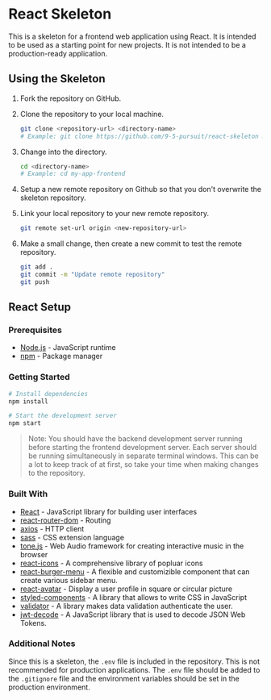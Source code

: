 # React Skeleton

This is a skeleton for a frontend web application using React. It is intended to be used as a starting point for new projects. It is not intended to be a production-ready application.

## Using the Skeleton

1. Fork the repository on GitHub.

1. Clone the repository to your local machine.
    ```bash
    git clone <repository-url> <directory-name>
    # Example: git clone https://github.com/9-5-pursuit/react-skeleton my-app-frontend
    ```

1. Change into the directory.

    ```bash
    cd <directory-name>
    # Example: cd my-app-frontend
    ```

1. Setup a new remote repository on Github so that you don't overwrite the skeleton repository.

1. Link your local repository to your new remote repository.

    ```bash
    git remote set-url origin <new-repository-url>
    ```

1. Make a small change, then create a new commit to test the remote repository.

    ```bash
    git add .
    git commit -m "Update remote repository"
    git push
    ```

## React Setup

### Prerequisites

- [Node.js](https://nodejs.org/en/) - JavaScript runtime
- [npm](https://www.npmjs.com/) - Package manager

### Getting Started

```bash
# Install dependencies
npm install

# Start the development server
npm start
```

> Note: You should have the backend development server running before starting the frontend development server. Each server should be running simultaneously in separate terminal windows. This can be a lot to keep track of at first, so take your time when making changes to the repository.

### Built With

- [React](https://reactjs.org/) - JavaScript library for building user interfaces
- [react-router-dom](https://reactrouter.com/web/guides/quick-start) - Routing
- [axios](https://www.npmjs.com/package/axios) - HTTP client
- [sass](https://www.npmjs.com/package/sass) - CSS extension language
- [tone.js](https://www.npmjs.com/package/tone) - Web Audio framework for creating interactive music in the browser
- [react-icons](https://www.npmjs.com/package/react-icons) - A comprehensive library of popluar icons
- [react-burger-menu](https://www.npmjs.com/package/react-burger-menu) - A flexible and customizible component that can create various sidebar menu.
- [react-avatar](https://www.npmjs.com/package/react-avatar) - Display a user profile in square or circular picture
- [styled-components](https://www.npmjs.com/package/styled-components) - 
A library that allows to write CSS in JavaScript 
- [validator](https://www.npmjs.com/package/validator) - 
A library makes data validation authenticate the user.
- [jwt-decode](https://www.npmjs.com/package/jwt-decode) - A JavaScript library that is used to decode JSON Web Tokens.


### Additional Notes

Since this is a skeleton, the `.env` file is included in the repository. This is not recommended for production applications. The `.env` file should be added to the `.gitignore` file and the environment variables should be set in the production environment.